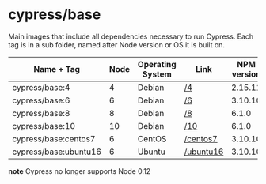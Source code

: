 # cypress/base

Main images that include all dependencies necessary to run Cypress.
Each tag is in a sub folder, named after Node version or OS it is built on.

Name + Tag | Node | Operating System | Link | NPM version | Yarn version
--- | --- | --- | --- | --- | ---
cypress/base:4 | 4 | Debian | [/4](4) | 2.15.11 | 0.24.4
cypress/base:6 | 6 | Debian | [/6](6) | 3.10.10 | 1.6.0
cypress/base:8 | 8 | Debian | [/8](8) | 6.1.0 | 1.6.0
cypress/base:10 | 10 | Debian | [/10](10) | 6.1.0 | 1.7.0
cypress/base:centos7 | 6 | CentOS | [/centos7](centos7) | 3.10.10 | 🚫
cypress/base:ubuntu16 | 6 | Ubuntu | [/ubuntu16](ubuntu16) | 3.10.10 | 🚫

**note** Cypress no longer supports Node 0.12
